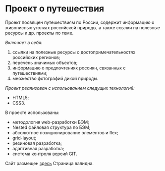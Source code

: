 # Проект о путешествия

Проект посвящен путешествиям по России, содержит информацию о живописных уголках российской природы, а также ссылки на полезные ресурсы и др. проекты по теме.
 
*Включает в себя:* 
1. ссылки на полезные ресурсы о достопримечательностях российских регионов; 
2. перечень значимых объектов; 
3. информацию о предпочтениях россиян, связанных с путешествиями;
4. множество фотографий дикой природы.
 
*Проект реализован с испольованием следущих технологий:* 
* HTML5; 
* CSS3. 
 
В проекте использованы: 
* методология web-разработки БЭМ; 
* Nested файловая структура по БЭМ; 
* абсолютное позиционирование элементов и flex; 
* grid-layout;
* резиновая разработка;
* адаптивная разработка;
* система контроля версий GIT. 
 
Сайт размещен [здесь](https://konstantin-khoroshilov.github.io/russian-travel/)
Страница валидна.